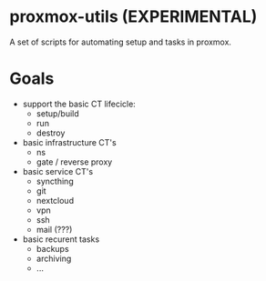 # proxmox-utils (EXPERIMENTAL)

A set of scripts for automating setup and tasks in proxmox.


# Goals
- support the basic CT lifecicle:
  - setup/build
  - run
  - destroy
- basic infrastructure CT's
  - ns
  - gate / reverse proxy
- basic service CT's
  - syncthing
  - git
  - nextcloud
  - vpn
  - ssh
  - mail (???)
- basic recurent tasks
  - backups
  - archiving
  - ...



